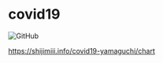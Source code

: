 # covid19

![GitHub](https://img.shields.io/github/license/shijimiii/covid19)

https://shijimiii.info/covid19-yamaguchi/chart
